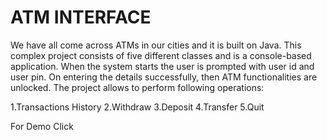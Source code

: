 # ATM INTERFACE
We have all come across ATMs in our cities and it is built on Java. This complex project consists of
five different classes and is a console-based application. When the system starts the user is
prompted with user id and user pin. On entering the details successfully, then ATM functionalities
are unlocked. The project allows to perform following operations:

1.Transactions History
2.Withdraw
3.Deposit
4.Transfer
5.Quit


For Demo Click
